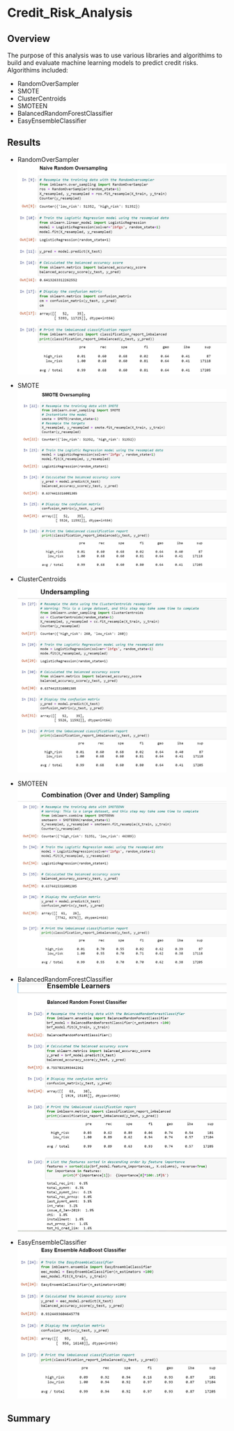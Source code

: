 # Credit_Risk_Analysis

## Overview 
The purpose of this analysis was to use various libraries and algorithims to build 
and evaluate machine learning models to predict credit risks. Algorithims included:
* RandomOverSampler
* SMOTE
* ClusterCentroids
* SMOTEEN
* BalancedRandomForestClassifier
* EasyEnsembleClassifier

## Results

* RandomOverSampler
![](Resources/randomoversampler.JPG)

* SMOTE
![](Resources/SMOTE.JPG)

* ClusterCentroids
![](Resources/clustercentroids.JPG)

* SMOTEEN
![](Resources/SMOTEEN.JPG)

* BalancedRandomForestClassifier
![](Resources/BalancedRandomForestClassifier.JPG)

* EasyEnsembleClassifier
![](Resources/EasyEnsembleClassifier.JPG)

## Summary